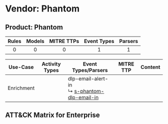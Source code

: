 Vendor: Phantom
===============
Product: Phantom
----------------
| Rules | Models | MITRE TTPs | Event Types | Parsers |
|:-----:|:------:|:----------:|:-----------:|:-------:|
|   0   |   0    |     0      |      1      |    1    |

|  Use-Case  | Activity Types | Event Types/Parsers                                                                                        | MITRE TTP | Content |
|:----------:| -------------- | ---------------------------------------------------------------------------------------------------------- | --------- | ------- |
| Enrichment | <ul></li></ul> |  dlp-email-alert-in<br> ↳ [s-phantom-dlp-email-in](../Parsers/parserContent_s-phantom-dlp-email-in.md)<br> |           |         |

ATT&CK Matrix for Enterprise
----------------------------

